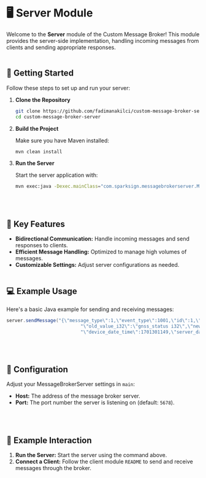 # 🖥️ Server Module

Welcome to the **Server** module of the Custom Message Broker! This module provides the server-side implementation, handling incoming messages from clients and sending appropriate responses.
<br><br>

## 🚀 Getting Started

Follow these steps to set up and run your server:

1. **Clone the Repository**

   ```bash
   git clone https://github.com/fadimanakilci/custom-message-broker-server.git
   cd custom-message-broker-server
   ```

2. **Build the Project**

   Make sure you have Maven installed:
   ```bash
   mvn clean install
   ```
   
3. **Run the Server**

   Start the server application with:
    ```bash
   mvn exec:java -Dexec.mainClass="com.sparksign.messagebrokerserver.Main"
   ```
<br><br>

## 📡 Key Features

- **Bidirectional Communication:** Handle incoming messages and send responses to clients.
- **Efficient Message Handling:** Optimized to manage high volumes of messages.
- **Customizable Settings:** Adjust server configurations as needed.
<br><br>

## 💻 Example Usage

Here's a basic Java example for sending and receiving messages:
```java
server.sendMessage("{\"message_type\":1,\"event_type\":1001,\"id\":1,\"device_id\":3250734," +
                           "\"old_value_i32\":\"gnss_status i32\",\"new_value_i32\":\"gnss_status i32\"," +
                           "\"device_date_time\":1701301149,\"server_date_time\":1701301149}");
```
<br><br>

## 📜 Configuration

Adjust your MessageBrokerServer settings in `main`:

- **Host:** The address of the message broker server.
- **Port:** The port number the server is listening on (default: `5678`).

<br><br>

## 🔄 Example Interaction

1. **Run the Server:** Start the server using the command above.
2. **Connect a Client:** Follow the client module `README` to send and receive messages through the broker.




